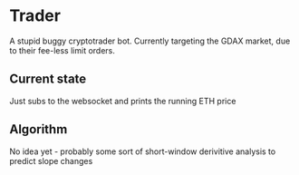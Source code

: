 # Trader
A stupid buggy cryptotrader bot. Currently targeting the GDAX market, due to their fee-less limit orders. 

## Current state
Just subs to the websocket and prints the running ETH price

## Algorithm 
No idea yet - probably some sort of short-window derivitive analysis to predict slope changes
